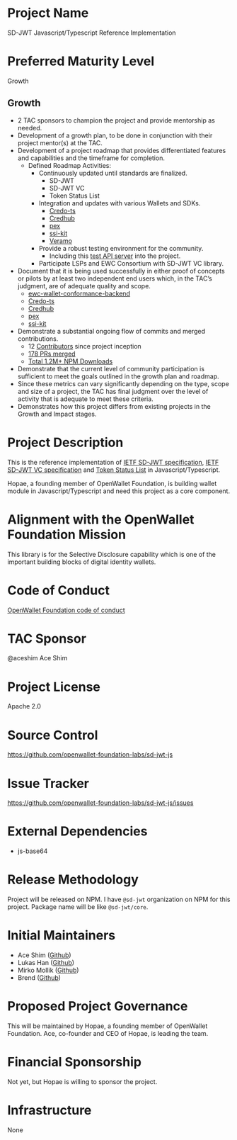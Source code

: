 # Project Name

SD-JWT Javascript/Typescript Reference Implementation

# Preferred Maturity Level

Growth

## Growth

- 2 TAC sponsors to champion the project and provide mentorship as needed.
- Development of a growth plan, to be done in conjunction with their project mentor(s) at the TAC.
- Development of a project roadmap that provides differentiated features and capabilities and the timeframe for completion.
  - Defined Roadmap Activities:
    - Continuously updated until standards are finalized.
      - SD-JWT
      - SD-JWT VC
      - Token Status List
    - Integration and updates with various Wallets and SDKs.
      - [Credo-ts](https://github.com/openwallet-foundation/credo-ts)
      - [Credhub](https://github.com/openwallet-foundation-labs/credhub)
      - [pex](https://github.com/Sphereon-Opensource/PEX)
      - [ssi-kit](https://github.com/Sphereon-Opensource/SSI-SDK)
      - [Veramo](https://github.com/decentralized-identity/veramo/pull/1358)
    - Provide a robust testing environment for the community.
      - Including this [test API server](https://github.com/lukasjhan/sd-jwt-test-api) into the project.
    - Participate LSPs and EWC Consortium with SD-JWT VC library.
- Document that it is being used successfully in either proof of concepts or pilots by at least two independent end users which, in the TAC’s judgment, are of adequate quality and scope.
  - [ewc-wallet-conformance-backend](https://github.com/EWC-consortium/ewc-wallet-conformance-backend)
  - [Credo-ts](https://github.com/openwallet-foundation/credo-ts)
  - [Credhub](https://github.com/openwallet-foundation-labs/credhub)
  - [pex](https://github.com/Sphereon-Opensource/PEX)
  - [ssi-kit](https://github.com/Sphereon-Opensource/SSI-SDK)
- Demonstrate a substantial ongoing flow of commits and merged contributions.
  - 12 [Contributors](https://github.com/openwallet-foundation-labs/sd-jwt-js/graphs/contributors) since project inception
  - [178 PRs merged](https://github.com/openwallet-foundation-labs/sd-jwt-js/pulls?q=is%3Apr+is%3Aclosed)
  - [Total 1.2M+ NPM Downloads](https://npm-stats-ecru.vercel.app/)
- Demonstrate that the current level of community participation is sufficient to meet the goals outlined in the growth plan and roadmap.
- Since these metrics can vary significantly depending on the type, scope and size of a project, the TAC has final judgment over the level of activity that is adequate to meet these criteria.
- Demonstrates how this project differs from existing projects in the Growth and Impact stages.

# Project Description

This is the reference implementation of [IETF SD-JWT specification](https://datatracker.ietf.org/doc/draft-ietf-oauth-selective-disclosure-jwt/), [IETF SD-JWT VC specification](https://datatracker.ietf.org/doc/draft-ietf-oauth-sd-jwt-vc/) and [Token Status List](https://datatracker.ietf.org/doc/draft-ietf-oauth-status-list/) in Javascript/Typescript.

Hopae, a founding member of OpenWallet Foundation, is building wallet module in Javascript/Typescript and need this project as a core component.

# Alignment with the OpenWallet Foundation Mission

This library is for the Selective Disclosure capability which is one of the important building blocks of digital identity wallets.

# Code of Conduct

[OpenWallet Foundation code of conduct](https://tac.openwallet.foundation/governance/code-of-conduct/)

# TAC Sponsor

@aceshim Ace Shim

# Project License

Apache 2.0

# Source Control

https://github.com/openwallet-foundation-labs/sd-jwt-js

# Issue Tracker

https://github.com/openwallet-foundation-labs/sd-jwt-js/issues

# External Dependencies

- js-base64

# Release Methodology

Project will be released on NPM. I have `@sd-jwt` organization on NPM for this project. Package name will be like `@sd-jwt/core`.

# Initial Maintainers

- Ace Shim ([Github](https://github.com/pensivej))
- Lukas Han ([Github](https://github.com/lukasjhan))
- Mirko Mollik ([Github](https://github.com/cre8))
- Brend ([Github](https://github.com/berendsliedrecht))

# Proposed Project Governance

This will be maintained by Hopae, a founding member of OpenWallet Foundation.
Ace, co-founder and CEO of Hopae, is leading the team.

# Financial Sponsorship

Not yet, but Hopae is willing to sponsor the project.

# Infrastructure

None
